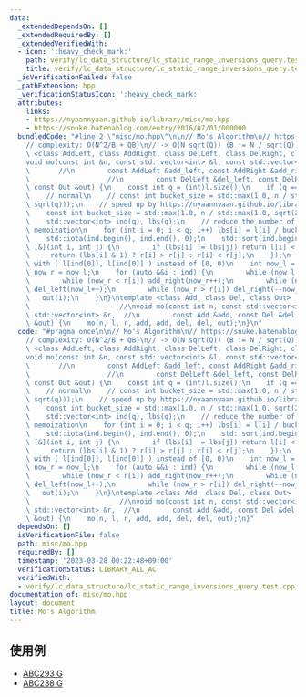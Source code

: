 ```yaml
---
data:
  _extendedDependsOn: []
  _extendedRequiredBy: []
  _extendedVerifiedWith:
  - icon: ':heavy_check_mark:'
    path: verify/lc_data_structure/lc_static_range_inversions_query.test.cpp
    title: verify/lc_data_structure/lc_static_range_inversions_query.test.cpp
  _isVerificationFailed: false
  _pathExtension: hpp
  _verificationStatusIcon: ':heavy_check_mark:'
  attributes:
    links:
    - https://nyaannyaan.github.io/library/misc/mo.hpp
    - https://snuke.hatenablog.com/entry/2016/07/01/000000
  bundledCode: "#line 2 \"misc/mo.hpp\"\n\n// Mo's Algorithm\n// https://snuke.hatenablog.com/entry/2016/07/01/000000\n\
    // complexity: O(N^2/B + QB)\n// -> O(N sqrt(Q)) (B := N / sqrt(Q))\ntemplate\
    \ <class AddLeft, class AddRight, class DelLeft, class DelRight, class Out>  //\n\
    void mo(const int &n, const std::vector<int> &l, const std::vector<int> &r,  \
    \       //\n        const AddLeft &add_left, const AddRight &add_right,      \
    \                   //\n        const DelLeft &del_left, const DelRight &del_right,\
    \ const Out &out) {\n    const int q = (int)l.size();\n    if (q == 0) return;\n\
    \    // normal\n    // const int bucket_size = std::max(1.0, n / std::max(1.0,\
    \ sqrt(q)));\n    // speed up by https://nyaannyaan.github.io/library/misc/mo.hpp\n\
    \    const int bucket_size = std::max(1.0, n / std::max(1.0, sqrt(2.0 * q / 3.0)));\n\
    \    std::vector<int> ind(q), lbs(q);\n    // reduce the number of divisions by\
    \ memoization\n    for (int i = 0; i < q; i++) lbs[i] = l[i] / bucket_size;\n\
    \    std::iota(ind.begin(), ind.end(), 0);\n    std::sort(ind.begin(), ind.end(),\
    \ [&](int i, int j) {\n        if (lbs[i] != lbs[j]) return l[i] < l[j];\n   \
    \     return (lbs[i] & 1) ? r[i] > r[j] : r[i] < r[j];\n    });\n    // initialize\
    \ with [ l[ind[0]], l[ind[0]] ) instead of [0, 0)\n    int now_l = l[ind[0]],\
    \ now_r = now_l;\n    for (auto &&i : ind) {\n        while (now_l > l[i]) add_left(--now_l);\n\
    \        while (now_r < r[i]) add_right(now_r++);\n        while (now_l < l[i])\
    \ del_left(now_l++);\n        while (now_r > r[i]) del_right(--now_r);\n     \
    \   out(i);\n    }\n}\ntemplate <class Add, class Del, class Out>            \
    \                      //\nvoid mo(const int n, const std::vector<int> &l, const\
    \ std::vector<int> &r,  //\n        const Add &add, const Del &del, const Out\
    \ &out) {\n    mo(n, l, r, add, add, del, del, out);\n}\n"
  code: "#pragma once\n\n// Mo's Algorithm\n// https://snuke.hatenablog.com/entry/2016/07/01/000000\n\
    // complexity: O(N^2/B + QB)\n// -> O(N sqrt(Q)) (B := N / sqrt(Q))\ntemplate\
    \ <class AddLeft, class AddRight, class DelLeft, class DelRight, class Out>  //\n\
    void mo(const int &n, const std::vector<int> &l, const std::vector<int> &r,  \
    \       //\n        const AddLeft &add_left, const AddRight &add_right,      \
    \                   //\n        const DelLeft &del_left, const DelRight &del_right,\
    \ const Out &out) {\n    const int q = (int)l.size();\n    if (q == 0) return;\n\
    \    // normal\n    // const int bucket_size = std::max(1.0, n / std::max(1.0,\
    \ sqrt(q)));\n    // speed up by https://nyaannyaan.github.io/library/misc/mo.hpp\n\
    \    const int bucket_size = std::max(1.0, n / std::max(1.0, sqrt(2.0 * q / 3.0)));\n\
    \    std::vector<int> ind(q), lbs(q);\n    // reduce the number of divisions by\
    \ memoization\n    for (int i = 0; i < q; i++) lbs[i] = l[i] / bucket_size;\n\
    \    std::iota(ind.begin(), ind.end(), 0);\n    std::sort(ind.begin(), ind.end(),\
    \ [&](int i, int j) {\n        if (lbs[i] != lbs[j]) return l[i] < l[j];\n   \
    \     return (lbs[i] & 1) ? r[i] > r[j] : r[i] < r[j];\n    });\n    // initialize\
    \ with [ l[ind[0]], l[ind[0]] ) instead of [0, 0)\n    int now_l = l[ind[0]],\
    \ now_r = now_l;\n    for (auto &&i : ind) {\n        while (now_l > l[i]) add_left(--now_l);\n\
    \        while (now_r < r[i]) add_right(now_r++);\n        while (now_l < l[i])\
    \ del_left(now_l++);\n        while (now_r > r[i]) del_right(--now_r);\n     \
    \   out(i);\n    }\n}\ntemplate <class Add, class Del, class Out>            \
    \                      //\nvoid mo(const int n, const std::vector<int> &l, const\
    \ std::vector<int> &r,  //\n        const Add &add, const Del &del, const Out\
    \ &out) {\n    mo(n, l, r, add, add, del, del, out);\n}"
  dependsOn: []
  isVerificationFile: false
  path: misc/mo.hpp
  requiredBy: []
  timestamp: '2023-03-28 00:22:48+09:00'
  verificationStatus: LIBRARY_ALL_AC
  verifiedWith:
  - verify/lc_data_structure/lc_static_range_inversions_query.test.cpp
documentation_of: misc/mo.hpp
layout: document
title: Mo's Algorithm
---
```


## 使用例

- [ABC293 G](https://atcoder.jp/contests/abc293/submissions/39654490)
- [ABC238 G](https://atcoder.jp/contests/abc238/submissions/40108618)
